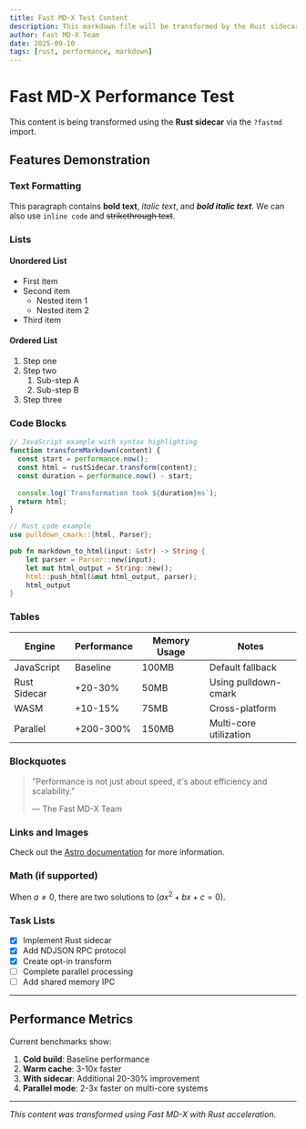 ```yaml
---
title: Fast MD-X Test Content
description: This markdown file will be transformed by the Rust sidecar
author: Fast MD-X Team
date: 2025-09-10
tags: [rust, performance, markdown]
---
```


# Fast MD-X Performance Test

This content is being transformed using the **Rust sidecar** via the `?fastmd` import.

## Features Demonstration

### Text Formatting

This paragraph contains **bold text**, *italic text*, and ***bold italic text***. We can also use `inline code` and ~~strikethrough text~~.

### Lists

#### Unordered List
- First item
- Second item
  - Nested item 1
  - Nested item 2
- Third item

#### Ordered List
1. Step one
2. Step two
   1. Sub-step A
   2. Sub-step B
3. Step three

### Code Blocks

```javascript
// JavaScript example with syntax highlighting
function transformMarkdown(content) {
  const start = performance.now();
  const html = rustSidecar.transform(content);
  const duration = performance.now() - start;
  
  console.log(`Transformation took ${duration}ms`);
  return html;
}
```

```rust
// Rust code example
use pulldown_cmark::{html, Parser};

pub fn markdown_to_html(input: &str) -> String {
    let parser = Parser::new(input);
    let mut html_output = String::new();
    html::push_html(&mut html_output, parser);
    html_output
}
```

### Tables

| Engine | Performance | Memory Usage | Notes |
|--------|------------|--------------|-------|
| JavaScript | Baseline | 100MB | Default fallback |
| Rust Sidecar | +20-30% | 50MB | Using pulldown-cmark |
| WASM | +10-15% | 75MB | Cross-platform |
| Parallel | +200-300% | 150MB | Multi-core utilization |

### Blockquotes

> "Performance is not just about speed, it's about efficiency and scalability."
> 
> — The Fast MD-X Team

### Links and Images

Check out the [Astro documentation](https://docs.astro.build) for more information.

### Math (if supported)

When $a \ne 0$, there are two solutions to $(ax^2 + bx + c = 0)$.

### Task Lists

- [x] Implement Rust sidecar
- [x] Add NDJSON RPC protocol
- [x] Create opt-in transform
- [ ] Complete parallel processing
- [ ] Add shared memory IPC

---

## Performance Metrics

Current benchmarks show:

1. **Cold build**: Baseline performance
2. **Warm cache**: 3-10x faster
3. **With sidecar**: Additional 20-30% improvement
4. **Parallel mode**: 2-3x faster on multi-core systems

---

*This content was transformed using Fast MD-X with Rust acceleration.*
